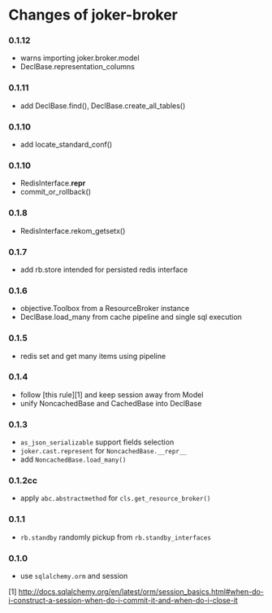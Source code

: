 
Changes of joker-broker
=======================

### 0.1.12
* warns importing joker.broker.model
* DeclBase.representation_columns

### 0.1.11
* add DeclBase.find(), DeclBase.create_all_tables()


### 0.1.10
* add locate_standard_conf()


### 0.1.10
* RedisInterface.__repr__
* commit_or_rollback()


### 0.1.8
* RedisInterface.rekom_getsetx()


### 0.1.7
* add rb.store intended for persisted redis interface


### 0.1.6
* objective.Toolbox from a ResourceBroker instance
* DeclBase.load_many from cache pipeline and single sql execution


### 0.1.5
* redis set and get many items using pipeline


### 0.1.4
* follow [this rule][1] and keep session away from Model
* unify NoncachedBase and CachedBase into DeclBase


### 0.1.3
* `as_json_serializable` support fields selection
* `joker.cast.represent` for `NoncachedBase.__repr__`
* add `NoncachedBase.load_many()`


### 0.1.2cc
* apply `abc.abstractmethod` for `cls.get_resource_broker()`


### 0.1.1
* `rb.standby` randomly pickup from `rb.standby_interfaces`


### 0.1.0
* use `sqlalchemy.orm` and session


[1] http://docs.sqlalchemy.org/en/latest/orm/session_basics.html#when-do-i-construct-a-session-when-do-i-commit-it-and-when-do-i-close-it
